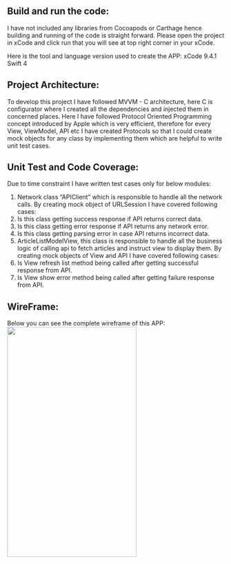 ## Build and run the code:
I have not included any libraries from Cocoapods or Carthage hence building and running of the code is straight forward. Please open the project in xCode and click run that you will see at top right corner in your xCode.

Here is the tool and language version used to create the APP:
xCode 9.4.1
Swift 4

## Project Architecture:
To develop this project I have followed MVVM - C architecture, here C is configurator where I created all the dependencies and injected them in concerned places. Here I have followed Protocol Oriented Programming concept introduced by Apple which is very efficient, therefore for every View, ViewModel, API etc I have created Protocols so that I could create mock objects for any class by implementing them which are helpful to write unit test cases.

## Unit Test and Code Coverage:
Due to time constraint I have written test cases only for below modules:
1. Network class “APIClient” which is responsible to handle all the network calls. By creating mock object of URLSession I have covered following cases:
1. Is this class getting success response if API returns correct data.
2. Is this class getting error response if API returns any network error.
3. Is this class getting parsing error in case API returns incorrect data. 
2. ArticleListModelView, this class is responsible to handle all the business logic of calling api to fetch articles and instruct view to display them. By creating mock objects of View and API I have covered following cases:
1. Is View refresh list method being called after getting successful response from API.
2. Is View show error method being called after getting failure response from API.

## WireFrame:
Below you can see the complete wireframe of this APP:
<img src="http://www.thinkotech.com/wp-content/uploads/2017/10/email-alert.png" width="300" height="534"/>
